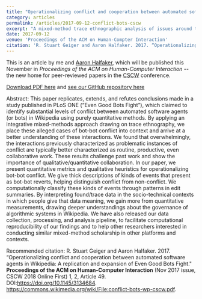 ```yaml
---
title: "Operationalizing conflict and cooperation between automated software agents in Wikipedia: A replication and expansion of 'Even Good Bots Fight'"
category: articles
permalink: /articles/2017-09-12-conflict-bots-cscw
excerpt: "A mixed-method trace ethnographic analysis of issues around the governance of automated software agents in Wikipedia, focusing on how to interpret cases where bots reverted each other's edits."
date: 2017-09-12
venue: 'Proceedings of the ACM on Human-Compter Interaction'
citation: 'R. Stuart Geiger and Aaron Halfaker. 2017. “Operationalizing conflict and cooperation between automated software agents in Wikipedia: A replication and expansion of Even Good Bots Fight." Proceedings of the ACM on Human-Computer Interaction (Nov 2017 issue, CSCW 2018 Online First) 1, 2, Article 49. DOI:https://doi.org/10.1145/3134684. https://commons.wikimedia.org/wiki/File:conflict-bots-wp-cscw.pdf.'
---
```


This is an article by me and [Aaron Halfaker](https://meta.wikimedia.org/wiki/User:Halfak_(WMF)), which will be published this November in _Proceedings of the ACM on Human-Computer Interaction_ -- the new home for peer-reviewed papers in the [CSCW](cscw.acm.org/2018) conference.

<a href='https://upload.wikimedia.org/wikipedia/commons/f/f4/Operationalizing-conflict-bots-wikipedia-cscw-preprint.pdf'>Download PDF here</a> and [see our GitHub repository here](https://github.com/halfak/are-the-bots-really-fighting)

Abstract: This paper replicates, extends, and refutes conclusions made in a study published in PLoS ONE (“Even Good Bots Fight”), which claimed to identify substantial levels of conflict between automated software agents (or bots) in Wikipedia using purely quantitative methods. By applying an integrative mixed-methods approach drawing on trace ethnography, we place these alleged cases of bot-bot conflict into context and arrive at a better understanding of these interactions. We found that overwhelmingly, the interactions previously characterized as problematic instances of conflict are typically better characterized as routine, productive, even collaborative work. These results challenge past work and show the importance of qualitative/quantitative collaboration. In our paper, we present quantitative metrics and qualitative heuristics for operationalizing bot-bot conflict. We give thick descriptions of kinds of events that present as bot-bot reverts, helping distinguish conflict from non-conflict. We computationally classify these kinds of events through patterns in edit summaries. By interpreting found/trace data in the socio-technical contexts in which people give that data meaning, we gain more from quantitative measurements, drawing deeper understandings about the governance of algorithmic systems in Wikipedia. We have also released our data collection, processing, and analysis pipeline, to facilitate computational reproducibility of our findings and to help other researchers interested in conducting similar mixed-method scholarship in other platforms and contexts.

Recommended citation: R. Stuart Geiger and Aaron Halfaker. 2017. “Operationalizing conflict and cooperation between automated software agents in Wikipedia: A replication and expansion of Even Good Bots Fight." __Proceedings of the ACM on Human-Computer Interaction__ (Nov 2017 issue, CSCW 2018 Online First) 1, 2, Article 49. DOI:https://doi.org/10.1145/3134684. https://commons.wikimedia.org/wiki/File:conflict-bots-wp-cscw.pdf.
